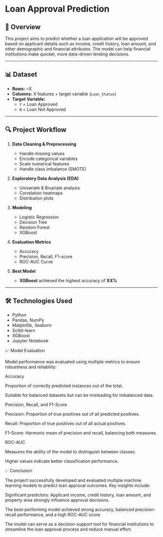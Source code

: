 
# Loan Approval Prediction

## 📌 Overview
This project aims to predict whether a loan application will be approved based on applicant details such as income, credit history, loan amount, and other demographic and financial attributes. The model can help financial institutions make quicker, more data-driven lending decisions.

---

## 📊 Dataset
- **Rows:** ~X
- **Columns:** X features + target variable (`Loan_Status`)
- **Target Variable:** 
  - `Y` = Loan Approved
  - `N` = Loan Not Approved

---

## 🔍 Project Workflow
1. **Data Cleaning & Preprocessing**
   - Handle missing values
   - Encode categorical variables
   - Scale numerical features
   - Handle class imbalance (SMOTE)

2. **Exploratory Data Analysis (EDA)**
   - Univariate & Bivariate analysis
   - Correlation heatmaps
   - Distribution plots

3. **Modeling**
   - Logistic Regression
   - Decision Tree
   - Random Forest
   - XGBoost

4. **Evaluation Metrics**
   - Accuracy
   - Precision, Recall, F1-score
   - ROC-AUC Curve

5. **Best Model**
   - **XGBoost** achieved the highest accuracy of **XX%**

---

## 🛠️ Technologies Used
- Python
- Pandas, NumPy
- Matplotlib, Seaborn
- Scikit-learn
- XGBoost
- Jupyter Notebook

📈 Model Evaluation

Model performance was evaluated using multiple metrics to ensure robustness and reliability:

Accuracy

Proportion of correctly predicted instances out of the total.

Suitable for balanced datasets but can be misleading for imbalanced data.

Precision, Recall, and F1-Score

Precision: Proportion of true positives out of all predicted positives.

Recall: Proportion of true positives out of all actual positives.

F1-Score: Harmonic mean of precision and recall, balancing both measures.

ROC-AUC

Measures the ability of the model to distinguish between classes.

Higher values indicate better classification performance.

✅ Conclusion

The project successfully developed and evaluated multiple machine learning models to predict loan approval outcomes.
Key insights include:

Significant predictors: Applicant income, credit history, loan amount, and property area strongly influence approval decisions.

The best-performing model achieved strong accuracy, balanced precision-recall performance, and a high ROC-AUC score.

The model can serve as a decision-support tool for financial institutions to streamline the loan approval process and reduce manual effort.






